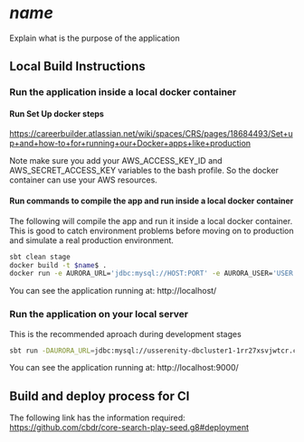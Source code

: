 # $name$ 
Explain what is the purpose of the application

## Local Build Instructions

### Run the application inside a local docker container

#### Run Set Up docker steps

https://careerbuilder.atlassian.net/wiki/spaces/CRS/pages/18684493/Set+up+and+how-to+for+running+our+Docker+apps+like+production

Note make sure you add your AWS_ACCESS_KEY_ID and AWS_SECRET_ACCESS_KEY variables to the bash profile. So the docker container can use your AWS resources.

#### Run commands to compile the app and run inside a local docker container

The following will compile the app and run it inside a local docker container. This is good to catch environment problems before moving on to production and simulate a real production environment.

```sh
sbt clean stage
docker build -t $name$ .
docker run -e AURORA_URL='jdbc:mysql://HOST:PORT' -e AURORA_USER='USER' -e AURORA_PASSWORD='PWD' -p 80:80 $name$ 
```

You can see the application running at: http://localhost/

### Run the application on your local server

This is the recommended aproach during development stages

```sh
sbt run -DAURORA_URL=jdbc:mysql://usserenity-dbcluster1-1rr27xsvjwtcr.cluster-ci7amtl2mm8i.us-east-1.rds.amazonaws.com:3306 -DAURORA_USER=SearchUser01 -D AURORA_PASSWORD=S34rchS0lr
```

You can see the application running at: http://localhost:9000/

## Build and deploy process for CI

The following link has the information required: https://github.com/cbdr/core-search-play-seed.g8#deployment
